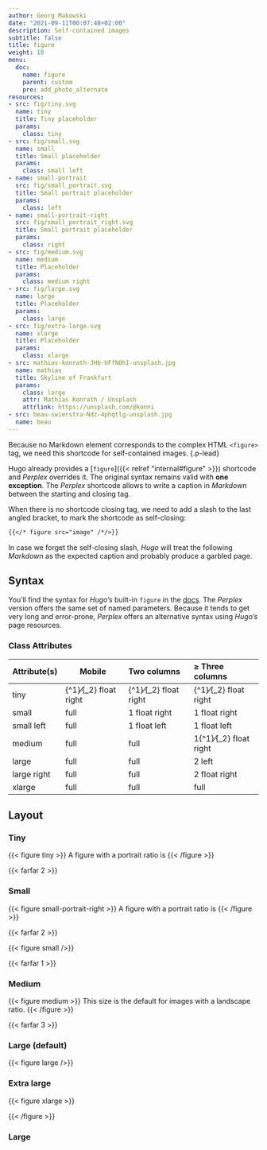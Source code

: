```yaml
---
author: Georg Makowski
date: "2021-09-11T00:07:48+02:00"
description: Self-contained images
subtitle: false
title: figure
weight: 10
menu:
  doc:
    name: figure
    parent: custom
    pre: add_photo_alternate
resources:
- src: fig/tiny.svg
  name: tiny
  title: Tiny placeholder
  params:
    class: tiny
- src: fig/small.svg
  name: small
  title: Small placeholder
  params:
    class: small left
- name: small-portrait
  src: fig/small_portrait.svg
  title: Small portrait placeholder
  params:
    class: left
- name: small-portrait-right
  src: fig/small_portrait_right.svg
  title: Small portrait placeholder
  params:
    class: right
- src: fig/medium.svg
  name: medium
  title: Placeholder
  params:
    class: medium right
- src: fig/large.svg
  name: large
  title: Placeholder
  params:
    class: large
- src: fig/extra-large.svg
  name: xlarge
  title: Placeholder
  params:
    class: xlarge
- src: mathias-konrath-JHb-UFfNOhI-unsplash.jpg
  name: mathias
  title: Skyline of Frankfurt
  params:
    class: large
    attr: Mathias Konrath / Unsplash
    attrlink: https://unsplash.com/@konni
- src: beau-swierstra-Ndz-4phqtlg-unsplash.jpg
  name: beau
---
```


Because no Markdown element corresponds to the complex HTML `<figure>` tag, we need this shortcode for self-contained images.
{.p-lead} <!--more-->

Hugo already provides a [`figure`]({{< relref "internal#figure" >}}) shortcode and _Perplex_ overrides it. The original syntax remains valid with **one exception**. The _Perplex_ shortcode allows to write a caption in _Markdown_ between the starting and closing tag.

When there is no shortcode closing tag, we need to add a slash to the last angled bracket, to mark the shortcode as self-closing:

```md {.left}
{{</* figure src="image" /*/>}}
```

In case we forget the self-closing slash, _Hugo_ will treat the following _Markdown_ as the expected caption and probably produce a garbled page.

## Syntax

You’ll find the syntax for _Hugo’s_ built-in `figure` in the [docs][hugofig]. The _Perplex_ version offers the same set of named parameters.  Because it tends to get very long and error-prone, _Perplex_ offers an alternative syntax using _Hugo’s_ page resources.

### Class Attributes

| Attribute(s) | Mobile                      | Two columns                 | &ge; Three columns              |
|:-------------|-----------------------------|:----------------------------|:--------------------------------|
| tiny         | {^1}&frasl;{_2} float right | {^1}&frasl;{_2} float right | {^1}&frasl;{_2} float right     |
| small        | full                        | 1 float right               | 1 float right                   |
| small left   | full                        | 1 float left                | 1 float left                    |
| medium       | full                        | full                        | 1{^1}&frasl;{_2} float right                   |
| large        | full                        | full                        | 2 left                          |
| large right  | full                        | full                        | 2 float right                   |
| xlarge       | full                        | full                        | full                            |

## Layout

### Tiny

{{< figure tiny >}}
A figure with a portrait ratio is
{{< /figure >}}

{{< farfar 2 >}}

### Small

{{< figure small-portrait-right >}}
A figure with a portrait ratio is
{{< /figure >}}

{{< farfar 2 >}}

{{< figure small />}}

{{< farfar 1 >}}

### Medium

{{< figure medium >}}
This size is the default for images with a landscape ratio.
{{< /figure >}}

{{< farfar 3 >}}

### Large (default)

{{< figure large />}}

### Extra large

{{< figure xlarge >}}

{{< /figure >}}



### Large


[hugofig]: https://gohugo.io/content-management/shortcodes/#figure
